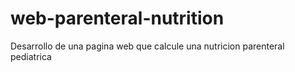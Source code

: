 # web-parenteral-nutrition
Desarrollo de una pagina web que calcule una nutricion parenteral pediatrica
